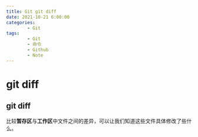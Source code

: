 ```yaml
---
title: Git git diff
date: 2021-10-21 6:00:00
categories:
        - Git
tags:
        - Git
        - 命令
        - Github
        - Note
---
```


# git diff

## git diff

比较**暂存区**与**工作区**中文件之间的差异，可以让我们知道这些文件具体修改了些什么。
